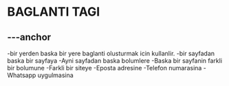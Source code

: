 # BAGLANTI TAGI

## <a> ---anchor  
-bir yerden baska bir yere baglanti olusturmak icin kullanlir.
-bir sayfadan baska bir sayfaya
-Ayni sayfadan baska bolumlere
-Baska bir sayfanin farkli bir bolumune
-Farkli bir siteye
-Eposta adresine
-Telefon numarasina
-Whatsapp uygulmasina
